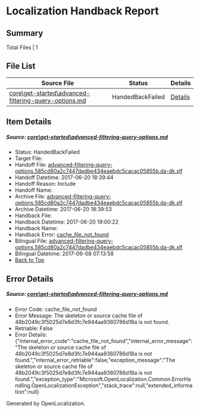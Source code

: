 # <a name='report-top'></a> Localization Handback Report

## Summary
 Total Files | 1

## File List
 Source File | Status | Details 
 ----------- | ------ | ------- 
 [core\get-started\advanced-filtering-query-options.md](https://github.com/OpenLocalizationTestOrg/AX-Docs-Sandbox/blob/6c1027c32d5eff02ed01933610a7055dce802ba8/core/get-started/advanced-filtering-query-options.md) | HandedBackFailed | [Details](#29af0f6019c5b2c6421adb32892789e0abc49abf8)

## Item Details
##### <a name='29af0f6019c5b2c6421adb32892789e0abc49abf8'></a> Source: [core\get-started\advanced-filtering-query-options.md](https://github.com/OpenLocalizationTestOrg/AX-Docs-Sandbox/blob/6c1027c32d5eff02ed01933610a7055dce802ba8/core/get-started/advanced-filtering-query-options.md)
* Status: HandedBackFailed
* Target File: 
* Handoff File: [advanced-filtering-query-options.585cd80a2c7447dadbe434eaebdc5cacac05855b.da-dk.xlf](https://github.com/OpenLocalizationTestOrg/AX-Docs-Sandbox.handoff/blob/b82a664224405bc8bfee33ff45249290d1f2e2e8/ol-handoff/OpenLocalizationTestOrg/AX-Docs-Sandbox.da-dk/master/business-process/advanced-filtering-query-options.585cd80a2c7447dadbe434eaebdc5cacac05855b.da-dk.xlf)
* Handoff Datetime: 2017-06-20 18:39:44
* Handoff Reason: Include
* Handoff Name: 
* Archive File: [advanced-filtering-query-options.585cd80a2c7447dadbe434eaebdc5cacac05855b.da-dk.xlf](https://github.com/OpenLocalizationTestOrg/AX-Docs-Sandbox.handoff/blob/b8be83492d27567a7fcab0cc5b73ac99c09c22e9/ol-archive/OpenLocalizationTestOrg/AX-Docs-Sandbox.da-dk/master/business-process/advanced-filtering-query-options.585cd80a2c7447dadbe434eaebdc5cacac05855b.da-dk.xlf)
* Archive Datetime: 2017-06-20 18:39:53
* Handback File: 
* Handback Datetime: 2017-06-20 19:00:22
* Handback Name: 
* Handback Error: [cache_file_not_found](#29af0f6019c5b2c6421adb32892789e0abc49abf8cache_file_not_found)
* Bilingual File: [advanced-filtering-query-options.585cd80a2c7447dadbe434eaebdc5cacac05855b.da-dk.xlf](https://github.com/OpenLocalizationTestOrg/AX-Docs-Sandbox.handback/blob/9fee99d4843397a4d8f7d67daa6225b1267e59dd/ol-handback/OpenLocalizationTestOrg/AX-Docs-Sandbox.da-dk/master/basic/advanced-filtering-query-options.585cd80a2c7447dadbe434eaebdc5cacac05855b.da-dk.xlf)
* Bilingual Datetime: 2017-06-08 07:13:58
* [Back to Top](#report-top)


## Error Details
##### <a name='29af0f6019c5b2c6421adb32892789e0abc49abf8cache_file_not_found'></a> Source: [core\get-started\advanced-filtering-query-options.md](#29af0f6019c5b2c6421adb32892789e0abc49abf8)
* Error Code: cache_file_not_found
* Error Message: The skeleton or source cache file of 48b2049c3f5025d7e8d3fc7e944aa9360786d18a is not found.
* Retriable: False
* Error Details: {"internal_error_code":"cache_file_not_found","internal_error_message":"The skeleton or source cache file of 48b2049c3f5025d7e8d3fc7e944aa9360786d18a is not found.","internal_error_retriable":false,"exception_message":"The skeleton or source cache file of 48b2049c3f5025d7e8d3fc7e944aa9360786d18a is not found.","exception_type":"Microsoft.OpenLocalization.Common.ErrorHandling.OpenLocalizationException","stack_trace":null,"extended_information":null}


Generated by OpenLocalization.
